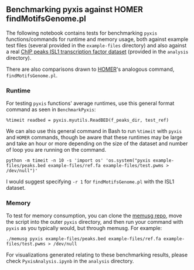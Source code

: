 ## Benchmarking pyxis against HOMER findMotifsGenome.pl

The following notebook contains tests for benchmarking `pyxis` functions/commands for runtime and memory usage, both against example test files (several provided in the `example-files` directory) and also against a real [ChIP peaks ISL1 transcription factor dataset](https://www.ncbi.nlm.nih.gov/geo/query/acc.cgi?acc=GSM5838045) (provided in the `analysis` directory). 

There are also comparisons drawn to [HOMER](http://homer.ucsd.edu/homer/ngs/peakMotifs.html)'s analogous command, `findMotifsGenome.pl`.

### Runtime

For testing `pyxis` functions' average runtimes, use this general format command as seen in `BenchmarkPyxis`:

```
%timeit readbed = pyxis.myutils.ReadBED(f_peaks_dir, test_ref)
```

We can also use this general command in Bash to run `%timeit` with `pyxis` and `HOMER` commands, though be aware that these runtimes may be large and take an hour or more depending on the size of the dataset and number of loop you are running on the command.

```
python -m timeit -n 10 -s 'import os' 'os.system("pyxis example-files/peaks.bed example-files/ref.fa example-files/test.pwms > /dev/null")'
```

I would suggest specifying `-r 1` for `findMotifsGenome.pl` with the ISL1 dataset.

### Memory

To test for memory consumption, you can clone the [memusg repo](https://github.com/jhclark/memusg.git), move the script into the outer `pyxis` directory, and then run your command with `pyxis` as you typically would, but through memusg. For example:

```
./memusg pyxis example-files/peaks.bed example-files/ref.fa example-files/test.pwms > /dev/null
```

For visualizations generated relating to these benchmarking results, please check `PyxisAnalysis.ipynb` in the `analysis` directory.

